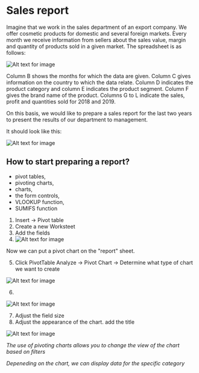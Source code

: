 # Sales report

Imagine that we work in the sales department of an export company. We offer cosmetic products for domestic and several foreign markets. Every month we receive information from sellers about the sales value, margin and quantity of products sold in a given market.  The spreadsheet is as follows:

![Alt text for image](/images/markdown/sr1.jpg)

Column B shows the months for which the data are given. Column C gives information on the country to which the data relate. Column D indicates the product category and column E indicates the product segment. Column F gives the brand name of the product. Columns G to L indicate the sales, profit and quantities sold for 2018 and 2019.

On this basis, we would like to prepare a sales report for the last two years to present the results of our department to management.

It should look like this:

![Alt text for image](/images/markdown/sr0.jpg)

## How to start preparing a report?

- pivot tables,
- pivoting charts,
- charts,
- the form controls,
- VLOOKUP function,
- SUMIFS function

1. Insert -> Pivot table
2. Create a new Worksteet
3. Add the fields
4.  ![Alt text for image](/images/markdown/sr2.png)

Now we can put a pivot chart on the "report" sheet.

5. Click PivotTable Analyze -> Pivot Chart -> Determine what type of chart we want to create

![Alt text for image](/images/markdown/sr3.png)

6. 

![Alt text for image](/images/markdown/sr4.png)

7. Adjust the field size
8. Adjust the appearance of the chart. add the title

![Alt text for image](/images/markdown/sr5.png)

*The use of pivoting charts allows you to change the view of the chart based on filters*

*Depeneding on the chart, we can display data for the specific category*


